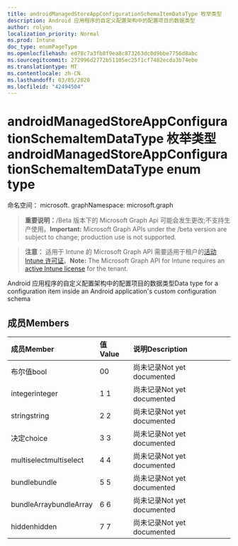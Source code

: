 ```yaml
---
title: androidManagedStoreAppConfigurationSchemaItemDataType 枚举类型
description: Android 应用程序的自定义配置架构中的配置项目的数据类型
author: rolyon
localization_priority: Normal
ms.prod: Intune
doc_type: enumPageType
ms.openlocfilehash: ed78c7a3fb8f9ea8c873263dc0d9bbe7756d8abc
ms.sourcegitcommit: 272996d2772b51105ec25f1cf7482ecda3b74ebe
ms.translationtype: MT
ms.contentlocale: zh-CN
ms.lasthandoff: 03/05/2020
ms.locfileid: "42494504"
---
```

# <a name="androidmanagedstoreappconfigurationschemaitemdatatype-enum-type"></a><span data-ttu-id="2b28e-103">androidManagedStoreAppConfigurationSchemaItemDataType 枚举类型</span><span class="sxs-lookup"><span data-stu-id="2b28e-103">androidManagedStoreAppConfigurationSchemaItemDataType enum type</span></span>

<span data-ttu-id="2b28e-104">命名空间： microsoft. graph</span><span class="sxs-lookup"><span data-stu-id="2b28e-104">Namespace: microsoft.graph</span></span>

> <span data-ttu-id="2b28e-105">**重要说明：**/Beta 版本下的 Microsoft Graph Api 可能会发生更改;不支持生产使用。</span><span class="sxs-lookup"><span data-stu-id="2b28e-105">**Important:** Microsoft Graph APIs under the /beta version are subject to change; production use is not supported.</span></span>

> <span data-ttu-id="2b28e-106">**注意：** 适用于 Intune 的 Microsoft Graph API 需要适用于租户的[活动 Intune 许可证](https://go.microsoft.com/fwlink/?linkid=839381)。</span><span class="sxs-lookup"><span data-stu-id="2b28e-106">**Note:** The Microsoft Graph API for Intune requires an [active Intune license](https://go.microsoft.com/fwlink/?linkid=839381) for the tenant.</span></span>

<span data-ttu-id="2b28e-107">Android 应用程序的自定义配置架构中的配置项目的数据类型</span><span class="sxs-lookup"><span data-stu-id="2b28e-107">Data type for a configuration item inside an Android application's custom configuration schema</span></span>

## <a name="members"></a><span data-ttu-id="2b28e-108">成员</span><span class="sxs-lookup"><span data-stu-id="2b28e-108">Members</span></span>
|<span data-ttu-id="2b28e-109">成员</span><span class="sxs-lookup"><span data-stu-id="2b28e-109">Member</span></span>|<span data-ttu-id="2b28e-110">值</span><span class="sxs-lookup"><span data-stu-id="2b28e-110">Value</span></span>|<span data-ttu-id="2b28e-111">说明</span><span class="sxs-lookup"><span data-stu-id="2b28e-111">Description</span></span>|
|:---|:---|:---|
|<span data-ttu-id="2b28e-112">布尔值</span><span class="sxs-lookup"><span data-stu-id="2b28e-112">bool</span></span>|<span data-ttu-id="2b28e-113">0</span><span class="sxs-lookup"><span data-stu-id="2b28e-113">0</span></span>|<span data-ttu-id="2b28e-114">尚未记录</span><span class="sxs-lookup"><span data-stu-id="2b28e-114">Not yet documented</span></span>|
|<span data-ttu-id="2b28e-115">integer</span><span class="sxs-lookup"><span data-stu-id="2b28e-115">integer</span></span>|<span data-ttu-id="2b28e-116">1 </span><span class="sxs-lookup"><span data-stu-id="2b28e-116">1</span></span>|<span data-ttu-id="2b28e-117">尚未记录</span><span class="sxs-lookup"><span data-stu-id="2b28e-117">Not yet documented</span></span>|
|<span data-ttu-id="2b28e-118">string</span><span class="sxs-lookup"><span data-stu-id="2b28e-118">string</span></span>|<span data-ttu-id="2b28e-119">2 </span><span class="sxs-lookup"><span data-stu-id="2b28e-119">2</span></span>|<span data-ttu-id="2b28e-120">尚未记录</span><span class="sxs-lookup"><span data-stu-id="2b28e-120">Not yet documented</span></span>|
|<span data-ttu-id="2b28e-121">决定</span><span class="sxs-lookup"><span data-stu-id="2b28e-121">choice</span></span>|<span data-ttu-id="2b28e-122">3 </span><span class="sxs-lookup"><span data-stu-id="2b28e-122">3</span></span>|<span data-ttu-id="2b28e-123">尚未记录</span><span class="sxs-lookup"><span data-stu-id="2b28e-123">Not yet documented</span></span>|
|<span data-ttu-id="2b28e-124">multiselect</span><span class="sxs-lookup"><span data-stu-id="2b28e-124">multiselect</span></span>|<span data-ttu-id="2b28e-125">4 </span><span class="sxs-lookup"><span data-stu-id="2b28e-125">4</span></span>|<span data-ttu-id="2b28e-126">尚未记录</span><span class="sxs-lookup"><span data-stu-id="2b28e-126">Not yet documented</span></span>|
|<span data-ttu-id="2b28e-127">bundle</span><span class="sxs-lookup"><span data-stu-id="2b28e-127">bundle</span></span>|<span data-ttu-id="2b28e-128">5 </span><span class="sxs-lookup"><span data-stu-id="2b28e-128">5</span></span>|<span data-ttu-id="2b28e-129">尚未记录</span><span class="sxs-lookup"><span data-stu-id="2b28e-129">Not yet documented</span></span>|
|<span data-ttu-id="2b28e-130">bundleArray</span><span class="sxs-lookup"><span data-stu-id="2b28e-130">bundleArray</span></span>|<span data-ttu-id="2b28e-131">6 </span><span class="sxs-lookup"><span data-stu-id="2b28e-131">6</span></span>|<span data-ttu-id="2b28e-132">尚未记录</span><span class="sxs-lookup"><span data-stu-id="2b28e-132">Not yet documented</span></span>|
|<span data-ttu-id="2b28e-133">hidden</span><span class="sxs-lookup"><span data-stu-id="2b28e-133">hidden</span></span>|<span data-ttu-id="2b28e-134">7 </span><span class="sxs-lookup"><span data-stu-id="2b28e-134">7</span></span>|<span data-ttu-id="2b28e-135">尚未记录</span><span class="sxs-lookup"><span data-stu-id="2b28e-135">Not yet documented</span></span>|



